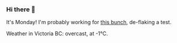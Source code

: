 ### Hi there :wave:

It's Monday! I'm probably working for [this bunch](https://github.com/kohofinancial), de-flaking a test.

Weather in Victoria BC: overcast, at -1°C.
